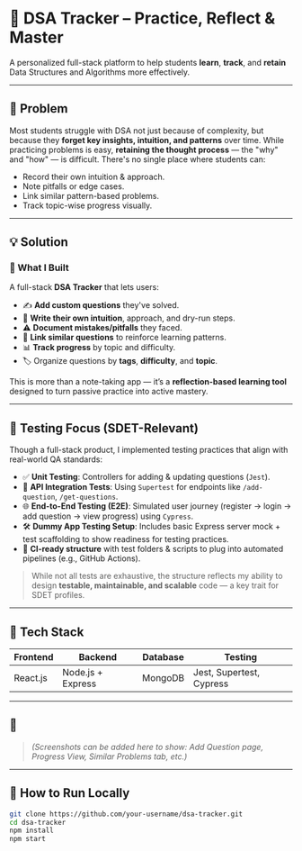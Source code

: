 # 🧠 DSA Tracker – Practice, Reflect & Master

A personalized full-stack platform to help students **learn**, **track**, and **retain** Data Structures and Algorithms more effectively.

---

## 🚨 Problem

Most students struggle with DSA not just because of complexity, but because they **forget key insights, intuition, and patterns** over time. While practicing problems is easy, **retaining the thought process** — the "why" and "how" — is difficult. There's no single place where students can:

- Record their own intuition & approach.
- Note pitfalls or edge cases.
- Link similar pattern-based problems.
- Track topic-wise progress visually.

---

## 💡 Solution

### 🔧 What I Built

A full-stack **DSA Tracker** that lets users:

- ✍️ **Add custom questions** they've solved.
- 💭 **Write their own intuition**, approach, and dry-run steps.
- ⚠️ **Document mistakes/pitfalls** they faced.
- 🔁 **Link similar questions** to reinforce learning patterns.
- 📊 **Track progress** by topic and difficulty.
- 🏷️ Organize questions by **tags**, **difficulty**, and **topic**.

This is more than a note-taking app — it’s a **reflection-based learning tool** designed to turn passive practice into active mastery.

---

## 🧪 Testing Focus (SDET-Relevant)

Though a full-stack product, I implemented testing practices that align with real-world QA standards:

- ✅ **Unit Testing**: Controllers for adding & updating questions (`Jest`).
- 🔗 **API Integration Tests**: Using `Supertest` for endpoints like `/add-question`, `/get-questions`.
- 🌐 **End-to-End Testing (E2E)**: Simulated user journey (register → login → add question → view progress) using `Cypress`.
- 🛠️ **Dummy App Testing Setup**: Includes basic Express server mock + test scaffolding to show readiness for testing practices.
- 🔄 **CI-ready structure** with test folders & scripts to plug into automated pipelines (e.g., GitHub Actions).

> While not all tests are exhaustive, the structure reflects my ability to design **testable, maintainable, and scalable** code — a key trait for SDET profiles.

---

## 🧰 Tech Stack

| Frontend | Backend           | Database | Testing                  |
| -------- | ----------------- | -------- | ------------------------ |
| React.js | Node.js + Express | MongoDB  | Jest, Supertest, Cypress |

---

## 📸

> _(Screenshots can be added here to show: Add Question page, Progress View, Similar Problems tab, etc.)_

---

## 🚀 How to Run Locally

```bash
git clone https://github.com/your-username/dsa-tracker.git
cd dsa-tracker
npm install
npm start
```
